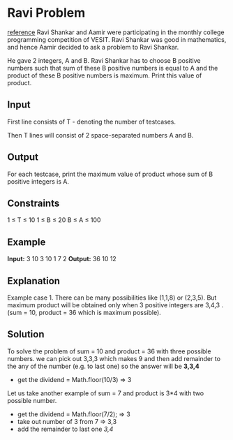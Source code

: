 # Ravi Problem
[reference](https://www.codechef.com/problems/RAVIPROB)
Ravi Shankar and Aamir were participating in the monthly college programming competition of VESIT. Ravi Shankar was good in mathematics, and hence Aamir decided to ask a problem to Ravi Shankar.

He gave 2 integers, A and B. Ravi Shankar has to choose B positive numbers such that sum of these B positive numbers is equal to A and the product of these B positive numbers is maximum. Print this value of product.

## Input
First line consists of T - denoting the number of testcases.

Then T lines will consist of 2 space-separated numbers A and B.

## Output
For each testcase, print the maximum value of product whose sum of B positive integers is A.

## Constraints
1 ≤ T ≤ 10
1 ≤ B ≤ 20
B ≤ A ≤ 100

## Example
**Input:**
3
10 3
10 1
7 2
**Output:**
36
10
12

## Explanation
Example case 1. There can be many possibilities like (1,1,8) or (2,3,5). But maximum product will be obtained only when 3 positive integers are 3,4,3 . (sum = 10, product = 36 which is maximum possible).

## Solution
To solve the problem of sum = 10 and product = 36 with three possible numbers. we can pick out 3,3,3 which makes 9 and then add remainder to the any of the number (e.g. to last one) so the answer will be **3,3,4**
- get the dividend = Math.floor(10/3) => 3

Let us take another example of sum = 7 and product is 3*4 with two possible number. 
- get the dividend = Math.floor(7/2); => 3
- take out number of 3 from 7 => 3,3
- add the remainder to last one *3,4*
